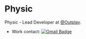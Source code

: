 # Physic

Physic - Lead Developer at [@Outplay](https://github.comeOutplayy).
* Work contact: [![Gmail Badge](https://img.shields.io/badge/-contact@physicplay.com-6633cc?style=flat-square&logo=Gmail&logoColor=white&link=mailto:physic@physicplay.com)](mailto:physic@physicplay.com)
